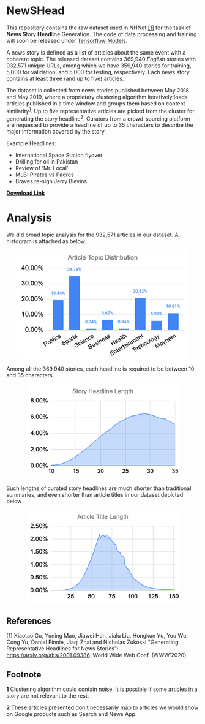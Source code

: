 # NewSHead
This repository contains the raw dataset used in NHNet [[1]](#1) for the task of **News S**tory **Head**line Generation. The code of data processing and training will soon be released under [Tensorflow Models](https://github.com/tensorflow/models/tree/master/official/nlp).

A news story is defined as a list of articles about the same event with a coherent topic. The released dataset contains 369,940 *English* stories with 932,571 unique URLs, among which we have 359,940 stories for training, 5,000 for validation, and 5,000 for testing, respectively. Each news story contains at least three (and up to five) articles.

The dataset is collected from news stories published between May 2018 and May 2019, where a proprietary clustering algorithm iteratively loads articles published in a time window and groups them based on content similarity<sup id="a1">[1](#f1)</sup>. Up to five representative articles are picked from the cluster for generating the story headline<sup id="a1">[2](#f2)</sup>. Curators from a crowd-sourcing platform are requested to provide a headline of up to 35 characters to describe the major information covered by the story. 

Example Headlines:

* International Space Station flyover
* Drilling for oil in Pakistan
* Review of 'Mr. Local'
* MLB: Pirates vs Padres
* Braves re-sign Jerry Blevins

**[Download Link](https://github.com/google-research-datasets/NewSHead/releases/tag/v1.0)**

# Analysis
We did broad topic analysis for the 932,571 articles in our dataset. A histogram is attached as below.
<p align="center">
<img src="/images/article_topic_distribution.png" width="450">
</p>

Among all the 369,940 stories, each headline is required to be between 10 and 35 characters.
<p align="center">
<img src="/images/story_headline_length.png" width="400">
</p>

Such lengths of curated story headlines are much shorter than traditional summaries, and even shorter than
article titles in our dataset depicted below
<p align="center">
<img src="/images/article_title_length.png" width="400">
</p>

## References

<a id="1">[1]</a> Xiaotao Gu, Yuning Mao, Jiawei Han, Jialu Liu, Hongkun Yu, You Wu, Cong
Yu, Daniel Finnie, Jiaqi Zhai and Nicholas Zukoski "Generating
Representative Headlines for News Stories": https://arxiv.org/abs/2001.09386.
World Wide Web Conf. (WWW’2020).

## Footnote
<b id="f1">1</b> Clustering algorithm could contain noise. It is possible if some articles in a story are not relevant to the rest.

<b id="f2">2</b> These articles presented don't necessarily map to articles we would show on Google products such as Search and News App.

